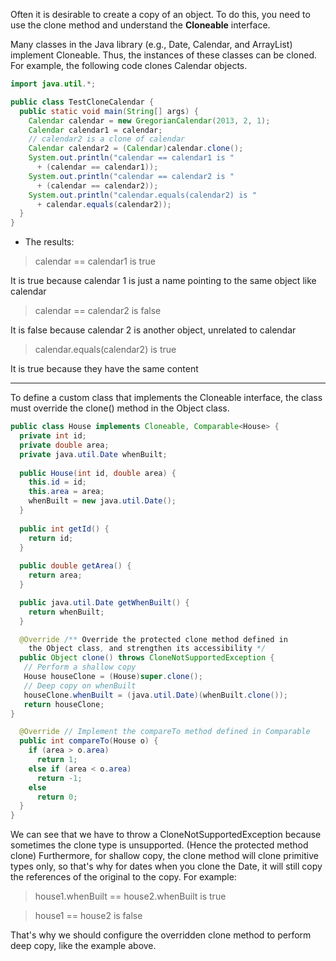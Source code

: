 Often it is desirable to create a copy of an object. To do this, you need to use the clone method and understand the __Cloneable__ interface.

Many classes in the Java library (e.g., Date, Calendar, and ArrayList) implement Cloneable. Thus, the instances of these classes can be cloned. For example, the following code clones Calendar objects.

```java
import java.util.*;

public class TestCloneCalendar {
  public static void main(String[] args) {
    Calendar calendar = new GregorianCalendar(2013, 2, 1);
    Calendar calendar1 = calendar;
    // calendar2 is a clone of calendar
    Calendar calendar2 = (Calendar)calendar.clone();
    System.out.println("calendar == calendar1 is " 
      + (calendar == calendar1));
    System.out.println("calendar == calendar2 is " 
      + (calendar == calendar2));
    System.out.println("calendar.equals(calendar2) is "
      + calendar.equals(calendar2));
  }
}
```
* The results:
> calendar == calendar1 is true

It is true because calendar 1 is just a name pointing to the same object like calendar

> calendar == calendar2 is false

It is false because calendar 2 is another object, unrelated to calendar

> calendar.equals(calendar2) is true

It is true because they have the same content


------------------------
To define a custom class that implements the Cloneable interface, the class must override the clone() method in the Object class.


```java
public class House implements Cloneable, Comparable<House> {
  private int id;
  private double area;
  private java.util.Date whenBuilt;
  
  public House(int id, double area) {
    this.id = id;
    this.area = area;
    whenBuilt = new java.util.Date();
  }
  
  public int getId() {
    return id;
  }
  
  public double getArea() {
    return area;
  }

  public java.util.Date getWhenBuilt() {
    return whenBuilt;
  }

  @Override /** Override the protected clone method defined in 
    the Object class, and strengthen its accessibility */
  public Object clone() throws CloneNotSupportedException {
   // Perform a shallow copy
   House houseClone = (House)super.clone();
   // Deep copy on whenBuilt
   houseClone.whenBuilt = (java.util.Date)(whenBuilt.clone());
   return houseClone;
}

  @Override // Implement the compareTo method defined in Comparable
  public int compareTo(House o) {
    if (area > o.area)
      return 1;
    else if (area < o.area)
      return -1;
    else
      return 0;
  }  
}
```

We can see that we have to throw a CloneNotSupportedException because sometimes the clone type is unsupported. (Hence the protected method clone)
Furthermore, for shallow copy, the clone method will clone primitive types only, so that's why for dates when you clone the Date, it will still copy the references of the original to the copy. For example:
> house1.whenBuilt == house2.whenBuilt is true

> house1 == house2 is false

That's why we should configure the overridden clone method to perform deep copy, like the example above.

